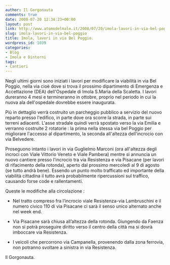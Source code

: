 ```yaml
---
author: Il Gorgonauta
comments: true
date: 2008-07-20 12:34:23+00:00
layout: post
link: http://www.atomodelmale.it/2008/07/20/imola-lavori-in-via-bel-poggio/
slug: imola-lavori-in-via-bel-poggio
title: Imola, lavori in via Bel Poggio.
wordpress_id: 1039
categories:
- Blog
- Imola e Dintorni
tags:
- Cantieri
---
```


Negli ultimi giorni sono iniziati i lavori per modificare la viabilità in via Bel Poggio, nella via cioè dove si trova il prossimo dipartimento di Emergenza e Accettazione (DEA) dell'Ospedale di Imola S.Maria della Scaletta. I lavori dureranno 4 mesi e termineranno in ottobre, proprio nel periodo in cui la nuova ala dell'ospedale dovrebbe essere inaugurata.

Più in dettaglio verrà costruito un parcheggio pubblico a servizio del nuovo reparto presso l'edifico, in parte dove ora scorre la strada, in parte sui terreni adiacenti. L'asse stradale quindi verrà spostato verso la via Emilia e verranno costruite 2 rotatorie : la prima nella stessa via bel Poggio per migliorare l'accesso al dipartimento, la seconda all'altezza dell'incrocio con via Belvedere.

<!-- more -->


Proseguono intanto i lavori in via Guglielmo Marconi (ora all'altezza degli incroci con Viale Vittorio Veneto e Viale Pambera) mentre si annuncia un nuovo cantiere presso l'incrocio tra via Resistenza e via Pisacane (per lavori di rifacimento della rotonda), aperto dal prossimo mercoledì al 9 di agosto (se tutto andrà bene). Essendo un punto molto trafficato ed importante della viabilità cittadina il tutto avrà probabilmente  ripercussioni sul traffico, causando forse code e rallentamenti.

Queste le modifiche alla circolazione :



	
  * Nel tratto compreso fra l’incrocio viale Resistenza-via Lambruschini e il numero civico 110 di via Pisacane ci sarà il senso unico alternato anche nel week end.

	
  * Via Pisacane sarà chiusa all’altezza della rotonda. Giungendo da Faenza non si potrà proseguire diritto verso il centro della città ma si dovrà imboccare via Resistenza.

	
  * I veicoli che percorrono via Campanella, provenendo dalla zona ferrovia, non potranno svoltare a sinistra in via Resistenza.


Il Gorgonauta.
